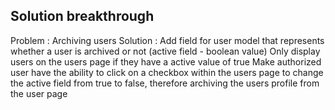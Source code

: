 ## Solution breakthrough
Problem :   Archiving users
Solution :  Add field for user model that represents whether a user is archived or not (active field - boolean value)
            Only display users on the users page if they have a active value of true
            Make authorized user have the ability to click on a checkbox within the users page to change the active field from true to false, therefore archiving the users profile from the user page
